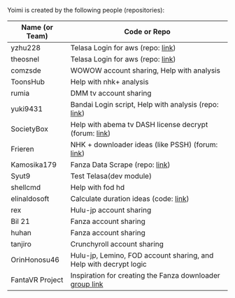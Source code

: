 Yoimi is created by the following people (repositories):

| Name (or Team)    | Code or Repo                                                                                                                                                            |
| ----------------- | ----------------------------------------------------------------------------------------------------------------------------------------------------------------------- |
| yzhu228           | Telasa Login for aws (repo: [link](https://github.com/yzhu228/aws-cognito-srp))                                                                                         |
| theosnel          | Telasa Login for aws (repo: [link](https://github.com/theosnel/python-xsense))                                                                                          |
| comzsde           | WOWOW account sharing, Help with analysis                                                                                                                               |
| ToonsHub          | Help with nhk+ analysis                                                                                                                                                 |
| rumia             | DMM tv account sharing                                                                                                                                                  |
| yuki9431          | Bandai Login script, Help with analysis (repo: [link](https://github.com/yuki9431/scraper_gundam_mobile))                                                               |
| SocietyBox        | Help with abema tv DASH license decrypt (forum: [link](https://forum.videohelp.com/threads/414857-Help-me-to-download-this-video-from-abema#post2740694))               |
| Frieren           | NHK + downloader ideas (like PSSH) (forum: [link](https://forum.videohelp.com/threads/415533-help-me-to-get-PSSH-from-NHK-Plus-and-convert-subtitles-to-normal-format)) |
| Kamosika179       | Fanza Data Scrape (repo: [link](https://github.com/kamosika179/fanza_doujin_manga_and_audio_add_metadata))                                                              |
| Syut9             | Test Telasa(dev module)                                                                                                                                                 |
| shellcmd          | Help with fod hd                                                                                                                                                        |
| elinaldosoft      | Calculate duration ideas (code: [link](https://github.com/globocom/m3u8/issues/136#issuecomment-1045634906))                                                            |
| rex               | Hulu-jp account sharing                                                                                                                                                 |
| Bil 21            | Fanza account sharing                                                                                                                                                   |
| huhan             | Fanza account sharing                                                                                                                                                   |                
| tanjiro           | Crunchyroll account sharing                                                                                                                                             |
| OrinHonosu46      | Hulu-jp, Lemino, FOD account sharing, and Help with decrypt logic                                                                                                       |
| FantaVR Project   | Inspiration for creating the Fanza downloader [group link](https://6jM56fCrEm)                                                                                                                           |